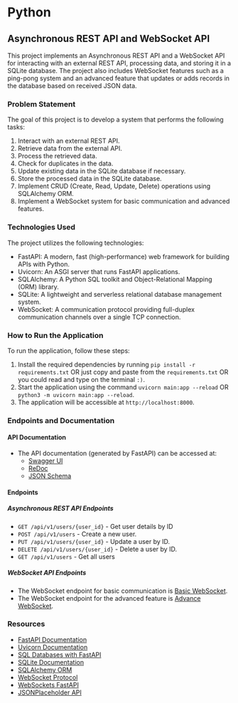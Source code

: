 # Python

## Asynchronous REST API and WebSocket API

This project implements an Asynchronous REST API and a WebSocket API for interacting with an external REST API, processing data, and storing it in a SQLite database. The project also includes WebSocket features such as a ping-pong system and an advanced feature that updates or adds records in the database based on received JSON data.

### Problem Statement

The goal of this project is to develop a system that performs the following tasks:

1. Interact with an external REST API.
2. Retrieve data from the external API.
3. Process the retrieved data.
4. Check for duplicates in the data.
5. Update existing data in the SQLite database if necessary.
6. Store the processed data in the SQLite database.
7. Implement CRUD (Create, Read, Update, Delete) operations using SQLAlchemy ORM.
8. Implement a WebSocket system for basic communication and advanced features.

### Technologies Used

The project utilizes the following technologies:

- FastAPI: A modern, fast (high-performance) web framework for building APIs with Python.
- Uvicorn: An ASGI server that runs FastAPI applications.
- SQLAlchemy: A Python SQL toolkit and Object-Relational Mapping (ORM) library.
- SQLite: A lightweight and serverless relational database management system.
- WebSocket: A communication protocol providing full-duplex communication channels over a single TCP connection.

### How to Run the Application

To run the application, follow these steps:

1. Install the required dependencies by running `pip install -r requirements.txt` OR just copy and paste from the `requirements.txt` OR you could read and type on the terminal `:)`.
2. Start the application using the command `uvicorn main:app --reload` OR `python3 -m uvicorn main:app --reload`.
3. The application will be accessible at `http://localhost:8000`.

### Endpoints and Documentation

#### API Documentation

- The API documentation (generated by FastAPI) can be accessed at:
  - [Swagger UI](http://localhost:8000/redoc)
  - [ReDoc](http://localhost:8000/docs)
  - [JSON Schema](http://localhost:8000/openapi.json)

#### Endpoints

##### Asynchronous REST API Endpoints

- `GET /api/v1/users/{user_id}` - Get user details by ID
- `POST /api/v1/users` - Create a new user.
- `PUT /api/v1/users/{user_id}` - Update a user by ID.
- `DELETE /api/v1/users/{user_id}` - Delete a user by ID.
- `GET /api/v1/users` - Get all users

##### WebSocket API Endpoints

- The WebSocket endpoint for basic communication is [Basic WebSocket](http://localhost:8000/ws-basic).
- The WebSocket endpoint for the advanced feature is [Advance WebSocket](http://localhost:8000/ws-advanced).

### Resources

- [FastAPI Documentation](https://fastapi.tiangolo.com/)
- [Uvicorn Documentation](https://www.uvicorn.org/)
- [SQL Databases with FastAPI](https://fastapi.tiangolo.com/tutorial/sql-databases/)
- [SQLite Documentation](https://www.sqlite.org/index.html)
- [SQLAlchemy ORM](https://docs.sqlalchemy.org/en/14/orm/quickstart.html)
- [WebSocket Protocol](https://tools.ietf.org/html/rfc6455)
- [WebSockets FastAPI](https://fastapi.tiangolo.com/advanced/websockets/)
- [JSONPlaceholder API](https://jsonplaceholder.typicode.com/users)

